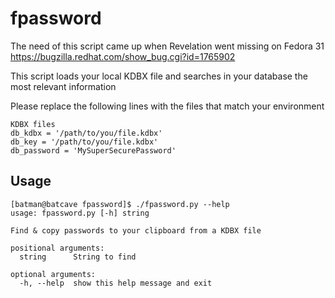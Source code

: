 # fpassword

The need of this script came up when Revelation went missing on Fedora 31
https://bugzilla.redhat.com/show_bug.cgi?id=1765902

This script loads your local KDBX file and searches in your database the most
relevant information 

Please replace the following lines with the files that match your environment

```
KDBX files 
db_kdbx = '/path/to/you/file.kdbx'
db_key = '/path/to/you/file.kdbx'
db_password = 'MySuperSecurePassword'
```

## Usage 
```
[batman@batcave fpassword]$ ./fpassword.py --help 
usage: fpassword.py [-h] string

Find & copy passwords to your clipboard from a KDBX file

positional arguments:
  string      String to find

optional arguments:
  -h, --help  show this help message and exit
```
